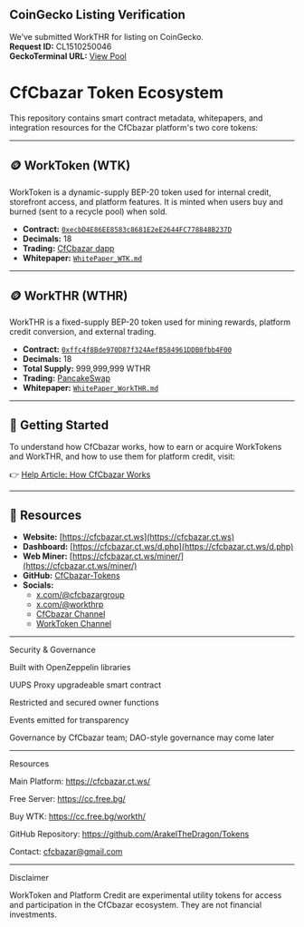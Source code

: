 ## CoinGecko Listing Verification

We’ve submitted WorkTHR for listing on CoinGecko.  
**Request ID:** CL1510250046  
**GeckoTerminal URL:** [View Pool](https://www.geckoterminal.com/bsc/pools/0x4ecd614c7043c0e5da0287080f7bdde84b3740d9)

# CfCbazar Token Ecosystem

This repository contains smart contract metadata, whitepapers, and integration resources for the CfCbazar platform's two core tokens:

---

## 🪙 WorkToken (WTK)

WorkToken is a dynamic-supply BEP-20 token used for internal credit, storefront access, and platform features. It is minted when users buy and burned (sent to a recycle pool) when sold.

- **Contract:** [`0xecbD4E86EE8583c8681E2eE2644FC778848B237D`](https://bscscan.com/token/0xecbD4E86EE8583c8681E2eE2644FC778848B237D)  
- **Decimals:** 18  
- **Trading:** [CfCbazar dapp](https://cc.free.bg/workth/)  
- **Whitepaper:** [`WhitePaper_WTK.md`](WhitePaper_WTK.md)

---

## 🪙 WorkTHR (WTHR)

WorkTHR is a fixed-supply BEP-20 token used for mining rewards, platform credit conversion, and external trading.

- **Contract:** [`0xffc4f8Bde970D87f324AefB584961DDB0fbb4F00`](https://bscscan.com/token/0xffc4f8Bde970D87f324AefB584961DDB0fbb4F00)  
- **Decimals:** 18  
- **Total Supply:** 999,999,999 WTHR  
- **Trading:** [PancakeSwap](https://pancakeswap.finance/swap?inputCurrency=0xffc4f8Bde970D87f324AefB584961DDB0fbb4F00&outputCurrency=BNB)  
- **Whitepaper:** [`WhitePaper_WorkTHR.md`](WhitePaper_WorkTHR.md)

---

## 📖 Getting Started

To understand how CfCbazar works, how to earn or acquire WorkTokens and WorkTHR, and how to use them for platform credit, visit:

👉 [Help Article: How CfCbazar Works](https://cfcbazar.ct.ws/help/how-cfcbazar-works-what-we-provide-and-how-to-get-worktokens-workthr-.php)

---

## 🔗 Resources

- **Website:** [https://cfcbazar.ct.ws](https://cfcbazar.ct.ws)  
- **Dashboard:** [https://cfcbazar.ct.ws/d.php](https://cfcbazar.ct.ws/d.php)
- **Web Miner:** [https://cfcbazar.ct.ws/miner/](https://cfcbazar.ct.ws/miner/)
- **GitHub:** [CfCbazar-Tokens](https://github.com/ArakelTheDragon/CfCbazar-Tokens)  
- **Socials:**  
  - [x.com/@cfcbazargroup](https://x.com/cfcbazargroup)  
  - [x.com/@workthrp](https://x.com/workthrp)
  - [CfCbazar Channel](https://youtube.com/@cfcbazar?si=AXDnlj7sirwDwpdR)
  - [WorkToken Channel](https://youtube.com/@cfcbazar?si=AXDnlj7sirwDwpdR](https://youtube.com/@worktoken?si=F1QaXvHyE0rQg_JI))


---

Security & Governance

Built with OpenZeppelin libraries

UUPS Proxy upgradeable smart contract

Restricted and secured owner functions

Events emitted for transparency

Governance by CfCbazar team; DAO-style governance may come later



---

Resources

Main Platform: https://cfcbazar.ct.ws/

Free Server: https://cc.free.bg/

Buy WTK: https://cc.free.bg/workth/

GitHub Repository: https://github.com/ArakelTheDragon/Tokens

Contact: cfcbazar@gmail.com



---

Disclaimer

WorkToken and Platform Credit are experimental utility tokens for access and participation in the CfCbazar ecosystem. They are not financial investments.
